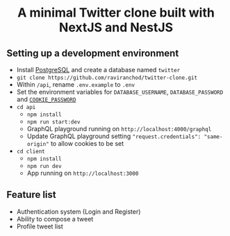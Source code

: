 <h1 align="center">A minimal Twitter clone built with NextJS and NestJS</h1>

## Setting up a development environment

- Install [PostgreSQL](https://www.postgresql.org/) and create a database named `twitter`
- `git clone https://github.com/raviranchod/twitter-clone.git`
- Within `/api`, rename `.env.example` to `.env`
- Set the environment variables for `DATABASE_USERNAME`, `DATABASE_PASSWORD` and [`COOKIE_PASSWORD`](https://github.com/vvo/next-iron-session#withironsessionhandler--password-cookiename-ttl-cookieoptions-)
- `cd api`
  - `npm install`
  - `npm run start:dev`
  - GraphQL playground running on `http://localhost:4000/graphql`
  - Update GraphQL playground setting `"request.credentials": "same-origin"` to allow cookies to be set
- `cd client`
  - `npm install`
  - `npm run dev`
  - App running on `http://localhost:3000`

## Feature list

- Authentication system (Login and Register)
- Ability to compose a tweet
- Profile tweet list
